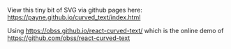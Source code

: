 View this tiny bit of SVG via github pages here: https://payne.github.io/curved_text/index.html


Using https://obss.github.io/react-curved-text/ which is the online demo of 
https://github.com/obss/react-curved-text
